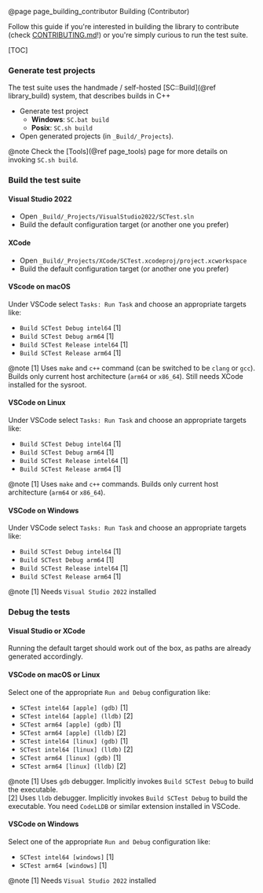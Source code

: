 @page page_building_contributor Building (Contributor)

Follow this guide if you're interested in building the library to contribute (check [CONTRIBUTING.md](https://github.com/Pagghiu/SaneCppLibraries/blob/main/CONTRIBUTING.md)!) or you're simply curious to run the test suite.

[TOC]

### Generate test projects

The test suite uses the handmade / self-hosted [SC::Build](@ref library_build) system, that describes builds in C++

- Generate test project
    - **Windows**: `SC.bat build`
    - **Posix**: `SC.sh build`
- Open generated projects (in `_Build/_Projects`). 

@note Check the [Tools](@ref page_tools) page for more details on invoking `SC.sh build`.

### Build the test suite

#### Visual Studio 2022
- Open `_Build/_Projects/VisualStudio2022/SCTest.sln` 
- Build the default configuration target (or another one you prefer)

#### XCode
- Open `_Build/_Projects/XCode/SCTest.xcodeproj/project.xcworkspace` 
- Build the default configuration target (or another one you prefer)

#### VScode on macOS
Under VSCode select `Tasks: Run Task` and choose an appropriate targets like:
- `Build SCTest Debug intel64` [1]
- `Build SCTest Debug arm64` [1]
- `Build SCTest Release intel64` [1]
- `Build SCTest Release arm64` [1]

@note
[1] Uses `make` and `c++` command (can be switched to be `clang` or `gcc`). Builds only current host architecture (`arm64` or `x86_64`). Still needs XCode installed for the sysroot.  

#### VSCode on Linux
Under VSCode select `Tasks: Run Task` and choose an appropriate targets like:
- `Build SCTest Debug intel64` [1]
- `Build SCTest Debug arm64` [1]
- `Build SCTest Release intel64` [1]
- `Build SCTest Release arm64` [1]

@note
[1] Uses `make` and `c++` commands. Builds only current host architecture (`arm64` or `x86_64`).

#### VSCode on Windows
Under VSCode select `Tasks: Run Task` and choose an appropriate targets like:
- `Build SCTest Debug intel64` [1]
- `Build SCTest Debug arm64` [1]
- `Build SCTest Release intel64` [1]
- `Build SCTest Release arm64` [1]

@note
[1] Needs `Visual Studio 2022` installed

### Debug the tests

#### Visual Studio or XCode

Running the default target should work out of the box, as paths are already generated accordingly.

#### VSCode on macOS or Linux

Select one of the appropriate `Run and Debug` configuration like:

- `SCTest intel64 [apple] (gdb)` [1]
- `SCTest intel64 [apple] (lldb)` [2]
- `SCTest arm64 [apple] (gdb)` [1]
- `SCTest arm64 [apple] (lldb)` [2]
- `SCTest intel64 [linux] (gdb)` [1]
- `SCTest intel64 [linux] (lldb)` [2]
- `SCTest arm64 [linux] (gdb)` [1]
- `SCTest arm64 [linux] (lldb)` [2]

@note
[1] Uses `gdb` debugger. Implicitly invokes `Build SCTest Debug` to build the executable.  
[2] Uses `lldb` debugger. Implicitly invokes `Build SCTest Debug` to build the executable. You need `CodeLLDB` or similar extension installed in VSCode.

#### VSCode on Windows

Select one of the appropriate `Run and Debug` configuration like:

- `SCTest intel64 [windows]` [1]
- `SCTest arm64 [windows]` [1]

@note
[1] Needs `Visual Studio 2022` installed

